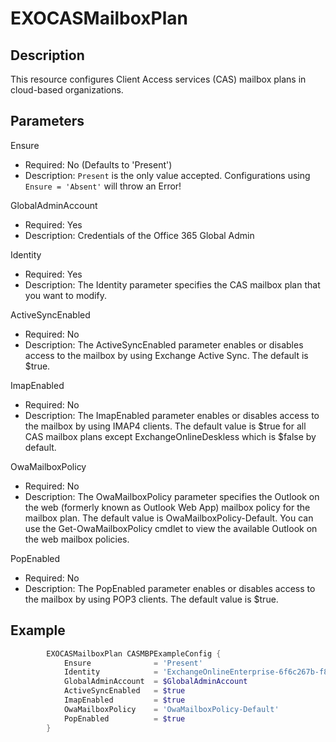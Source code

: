 # EXOCASMailboxPlan

## Description

This resource configures Client Access services (CAS) mailbox plans
in cloud-based organizations.

## Parameters

Ensure

- Required: No (Defaults to 'Present')
- Description: `Present` is the only value accepted.
  Configurations using `Ensure = 'Absent'` will throw an Error!

GlobalAdminAccount

- Required: Yes
- Description: Credentials of the Office 365 Global Admin

Identity

- Required: Yes
- Description: The Identity parameter specifies the CAS mailbox plan that
  you want to modify.

ActiveSyncEnabled

- Required: No
- Description: The ActiveSyncEnabled parameter enables or disables access
  to the mailbox by using Exchange Active Sync. The default is $true.

ImapEnabled

- Required: No
- Description: The ImapEnabled parameter enables or disables access to
  the mailbox by using IMAP4 clients. The default value is $true for all
  CAS mailbox plans except ExchangeOnlineDeskless which is $false by default.

OwaMailboxPolicy

- Required: No
- Description: The OwaMailboxPolicy parameter specifies the Outlook on
  the web (formerly known as Outlook Web App) mailbox policy for the
  mailbox plan. The default value is OwaMailboxPolicy-Default.
  You can use the Get-OwaMailboxPolicy cmdlet to view the available
  Outlook on the web mailbox policies.

PopEnabled

- Required: No
- Description: The PopEnabled parameter enables or disables access to
  the mailbox by using POP3 clients. The default value is $true.

## Example

```PowerShell
        EXOCASMailboxPlan CASMBPExampleConfig {
            Ensure              = 'Present'
            Identity            = 'ExchangeOnlineEnterprise-6f6c267b-f8db-4020-b441-f7bd966a0ca0'
            GlobalAdminAccount  = $GlobalAdminAccount
            ActiveSyncEnabled   = $true
            ImapEnabled         = $true
            OwaMailboxPolicy    = 'OwaMailboxPolicy-Default'
            PopEnabled          = $true
        }
```
